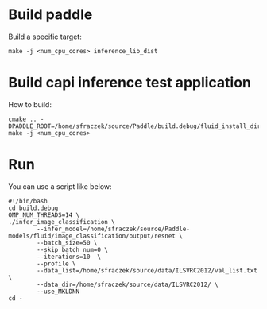 # Build paddle
Build a specific target:
```
make -j <num_cpu_cores> inference_lib_dist
```
# Build capi inference test application
How to build:
```
cmake .. -DPADDLE_ROOT=/home/sfraczek/source/Paddle/build.debug/fluid_install_dir
make -j <num_cpu_cores>
```
# Run
You can use a script like below:
```
#!/bin/bash
cd build.debug
OMP_NUM_THREADS=14 \
./infer_image_classification \
        --infer_model=/home/sfraczek/source/Paddle-models/fluid/image_classification/output/resnet \
        --batch_size=50 \
        --skip_batch_num=0 \
        --iterations=10  \
        --profile \
        --data_list=/home/sfraczek/source/data/ILSVRC2012/val_list.txt \
        --data_dir=/home/sfraczek/source/data/ILSVRC2012/ \
        --use_MKLDNN
cd -
```
